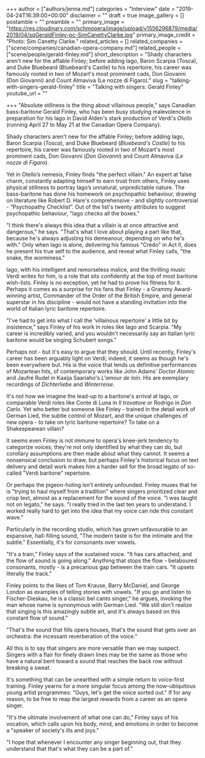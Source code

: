 +++
author = ["authors/jenna.md"]
categories = "Interview"
date = "2019-04-24T16:39:00+00:00"
disclaimer = ""
draft = true
image_gallery = []
postamble = ""
preamble = ""
primary_image = "https://res.cloudinary.com/schmopera/image/upload/v1556296879/media/2019/04/sqGeraldFinley-pc-SimCanettyClarke.jpg"
primary_image_credit = "Photo: Sim Canetty Clarke."
related_articles = []
related_companies = ["scene/companies/canadian-opera-company.md"]
related_people = ["scene/people/gerald-finley.md"]
short_description = "Shady characters aren't new for the affable Finley; before adding Iago, Baron Scarpia (Tosca), and Duke Bluebeard (Bluebeard's Castle) to his repertoire, his career was famously rooted in two of Mozart's most prominent cads, Don Giovanni (Don Giovanni) and Count Almaviva (Le nozze di Figaro)."
slug = "talking-with-singers-gerald-finley"
title = "Talking with singers: Gerald Finley"
youtube_url = ""

+++
"Absolute stillness is the thing about villainous people," says Canadian bass-baritone Gerald Finley, who has been busy studying malevolence in preparation for his Iago in David Alden's stark production of Verdi's _Otello_ (running April 27 to May 21 at the Canadian Opera Company).

Shady characters aren't new for the affable Finley; before adding Iago, Baron Scarpia (_Tosca_), and Duke Bluebeard (_Bluebeard's Castle_) to his repertoire, his career was famously rooted in two of Mozart's most prominent cads, Don Giovanni (_Don Giovanni_) and Count Almaviva (_Le nozze di Figaro_).

Yet in Otello’s nemesis, Finley finds "the perfect villain." An expert at false charm, constantly adapting himself to earn trust from others, Finley uses physical stillness to portray Iago’s unnatural, unpredictable nature. The bass-baritone has done his homework on psychopathic behaviour, drawing on literature like Robert D. Hare's comprehensive - and slightly controversial - “Psychopathy Checklist”. Out of the list's twenty attributes to suggest psychopathic behaviour, "Iago checks all the boxes."

"I think there's always this idea that a villain is at once attractive and dangerous," he says. "That's what I love about playing a part like that, because he's always adjusting his demeanour, depending on who he's with." Only when Iago is alone, delivering his famous "Credo" in Act II, does he present his true self to the audience, and reveal what Finley calls, "the snake, the worminess."

Iago, with his intelligent and remorseless malice, and the thrilling music Verdi writes for him, is a role that sits confidently at the top of most baritone wish-lists. Finley is no exception, yet he had to prove his fitness for it. Perhaps it comes as a surprise for his fans that Finley - a Grammy Award-winning artist, Commander of the Order of the British Empire, and general superstar in his discipline - would not have a standing invitation into the world of Italian lyric baritone repertoire.

"I've had to get into what I call the ‘villainous repertoire’ a little bit by insistence," says Finley of his work in roles like Iago and Scarpia. "My career is incredibly varied, and you wouldn't necessarily say an Italian lyric baritone would be singing Schubert songs."

Perhaps not - but it's easy to argue that they should. Until recently, Finley's career has been arguably light on Verdi; indeed, it seems as though he's been everywhere but. His is the voice that lends us definitive performances of Mozartean hits, of contemporary works like John Adams' _Doctor Atomic_ and Jaufré Rudel in Kaaija Saariaho's _L'amour de loin_. His are exemplary recordings of _Dichterliebe_ and _Winterreise_.

It's not how we imagine the lead-up to a baritone's arrival at Iago, or comparable Verdi roles like Conte di Luna in _Il trovatore_ or Rodrigo in _Don Carlo_. Yet who better but someone like Finley - trained in the detail work of German Lied, the subtle control of Mozart, and the unique challenges of new opera - to take on lyric baritone repertoire? To take on a Shakespearean villain?

It seems even Finley is not immune to opera's knee-jerk tendency to categorize voices; they're not only identified by what they can do, but corollary assumptions are then made about what they cannot. It seems a nonsensical conclusion to draw, but perhaps Finley's historical focus on text delivery and detail work makes him a harder sell for the broad legato of so-called "Verdi baritone" repertoire.

Or perhaps the pigeon-holing isn't entirely unfounded. Finley muses that he is "trying to haul myself from a tradition" where singers prioritized clear and crisp text, almost as a replacement for the sound of the voice. "I was taught not on legato," he says. "I really tried in the last ten years to understand. I worked really hard to get into the idea that my voice can ride this constant wave."

Particularly in the recording studio, which has grown unfavourable to an expansive, hall-filling sound, "The modern taste is for the intimate and the subtle." Essentially, it's for consonants over vowels.

"It's a train," Finley says of the sustained voice. "It has cars attached, and the flow of sound is going along." Anything that stops the flow - belaboured consonants, mostly - is a precarious gap between the train cars. "It upsets literally the track."

Finley points to the likes of Tom Krause, Barry McDaniel, and George London as examples of telling stories with vowels. "If you go and listen to Fischer-Dieskau, he is a classic bel canto singer," he argues, invoking the man whose name is synonymous with German Lied. "We still don't realize that singing is this amazingly subtle art, and it's always based on this constant flow of sound."

"That's the sound that fills opera houses, that's the sound that gets over an orchestra: the incessant reverberation of the voice."

All this is to say that singers are more versatile than we may suspect. Singers with a flair for finely drawn lines may be the same as those who have a natural bent toward a sound that reaches the back row without breaking a sweat.

It's something that can be unearthed with a simple return to voice-first training. Finley yearns for a more singular focus among the now-ubiquitous young artist programmes: "Guys, let's get the voice sorted out." If for any reason, to be free to reap the largest rewards from a career as an opera singer.

"It's the ultimate involvement of what one can do," Finley says of his vocation, which calls upon his body, mind, and emotions in order to become a "speaker of society's ills and joys."

"I hope that whenever I encounter any singer beginning out, that they understand that that's what they can be a part of."